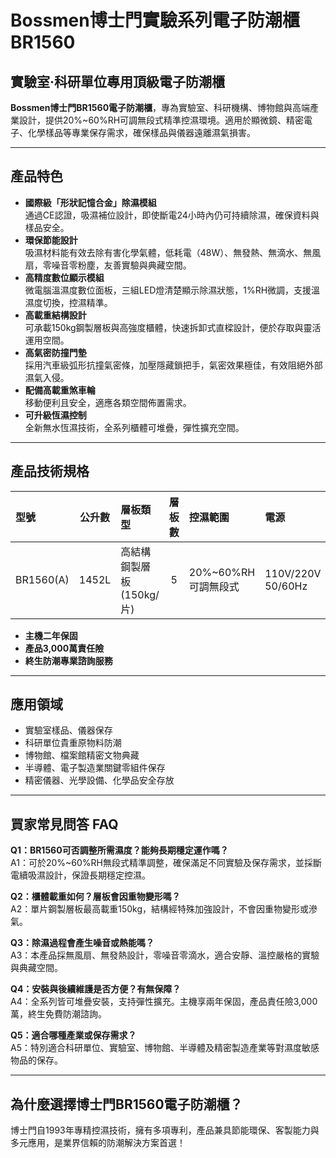# Bossmen博士門實驗系列電子防潮櫃 BR1560

## 實驗室‧科研單位專用頂級電子防潮櫃

**Bossmen博士門BR1560電子防潮櫃**，專為實驗室、科研機構、博物館與高端產業設計，提供20%~60%RH可調無段式精準控濕環境。適用於顯微鏡、精密電子、化學樣品等專業保存需求，確保樣品與儀器遠離濕氣損害。

---

## 產品特色

- **國際級「形狀記憶合金」除濕模組**  
  通過CE認證，吸濕補位設計，即使斷電24小時內仍可持續除濕，確保資料與樣品安全。
- **環保節能設計**  
  吸濕材料能有效去除有害化學氣體，低耗電（48W）、無發熱、無滴水、無風扇，零噪音零粉塵，友善實驗與典藏空間。
- **高精度數位顯示模組**  
  微電腦溫濕度數位面板，三組LED燈清楚顯示除濕狀態，1%RH微調，支援溫濕度切換，控濕精準。
- **高載重結構設計**  
  可承載150kg鋼製層板與高強度櫃體，快速拆卸式直樑設計，便於存取與靈活運用空間。
- **高氣密防撞門墊**  
  採用汽車級弧形抗撞氣密條，加壓隱藏鎖把手，氣密效果極佳，有效阻絕外部濕氣入侵。
- **配備高載重煞車輪**  
  移動便利且安全，適應各類空間佈置需求。
- **可升級恆濕控制**  
  全新無水恆濕技術，全系列櫃體可堆疊，彈性擴充空間。

---

## 產品技術規格

| 型號         | 公升數 | 層板類型                | 層板數 | 控濕範圍            | 電源             | 耗電量 | 外部尺寸 (mm)      | 內部尺寸 (mm)       |
|:-------------|:------:|:------------------------|:------:|:--------------------|:------------------|:------:|:-------------------|:--------------------|
| BR1560(A)    | 1452L  | 高結構鋼製層板(150kg/片) | 5      | 20%~60%RH 可調無段式 | 110V/220V 50/60Hz | 48W    | W1200xH1951xD700   | W1198xH1795xD698    |

- **主機二年保固**
- **產品3,000萬責任險**
- **終生防潮專業諮詢服務**

---

## 應用領域

- 實驗室樣品、儀器保存
- 科研單位貴重原物料防潮
- 博物館、檔案館精密文物典藏
- 半導體、電子製造業關鍵零組件保存
- 精密儀器、光學設備、化學品安全存放

---

## 買家常見問答 FAQ

**Q1：BR1560可否調整所需濕度？能夠長期穩定運作嗎？**  
A1：可於20%~60%RH無段式精準調整，確保滿足不同實驗及保存需求，並採斷電續吸濕設計，保證長期穩定控濕。

**Q2：櫃體載重如何？層板會因重物變形嗎？**  
A2：單片鋼製層板最高載重150kg，結構經特殊加強設計，不會因重物變形或滲氣。

**Q3：除濕過程會產生噪音或熱能嗎？**  
A3：本產品採無風扇、無發熱設計，零噪音零滴水，適合安靜、溫控嚴格的實驗與典藏空間。

**Q4：安裝與後續維護是否方便？有無保障？**  
A4：全系列皆可堆疊安裝，支持彈性擴充。主機享兩年保固，產品責任險3,000萬，終生免費防潮諮詢。

**Q5：適合哪種產業或保存需求？**  
A5：特別適合科研單位、實驗室、博物館、半導體及精密製造產業等對濕度敏感物品的保存。

---

## 為什麼選擇博士門BR1560電子防潮櫃？

博士門自1993年專精控濕技術，擁有多項專利，產品兼具節能環保、客製能力與多元應用，是業界信賴的防潮解決方案首選！